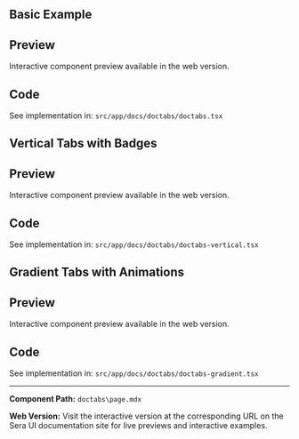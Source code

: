 ## Basic Example 

## Preview

Interactive component preview available in the web version.

## Code

See implementation in: `src/app/docs/doctabs/doctabs.tsx`

## Vertical Tabs with Badges

## Preview

Interactive component preview available in the web version.

## Code

See implementation in: `src/app/docs/doctabs/doctabs-vertical.tsx`

## Gradient Tabs with Animations

## Preview

Interactive component preview available in the web version.

## Code

See implementation in: `src/app/docs/doctabs/doctabs-gradient.tsx`

---

**Component Path:** `doctabs\page.mdx`

**Web Version:** Visit the interactive version at the corresponding URL on the Sera UI documentation site for live previews and interactive examples.
